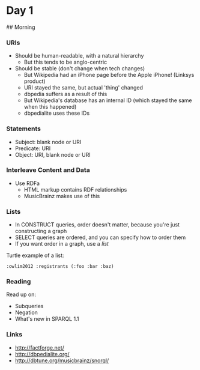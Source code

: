 # Day 1

## Morning

### URIs
* Should be human-readable, with a natural hierarchy
  * But this tends to be anglo-centric
* Should be stable (don't change when tech changes)
  * But Wikipedia had an iPhone page before the Apple iPhone! (Linksys product)
  * URI stayed the same, but actual 'thing' changed
  * dbpedia suffers as a result of this
  * But Wikipedia's database has an internal ID (which stayed the same when this happened)
  * dbpedialite uses these IDs

### Statements
* Subject: blank node or URI
* Predicate: URI
* Object: URI, blank node or URI

### Interleave Content and Data
* Use RDFa
  * HTML markup contains RDF relationships
  * MusicBrainz makes use of this

### Lists
* In CONSTRUCT queries, order doesn't matter, because you're just constructing a graph
* SELECT queries are ordered, and you can specify how to order them
* If you want order in a graph, use a *list*

Turtle example of a list:

    :owlim2012 :registrants (:foo :bar :baz)

### Reading
Read up on:
* Subqueries
* Negation
* What's new in SPARQL 1.1

### Links
* http://factforge.net/
* http://dbpedialite.org/
* http://dbtune.org/musicbrainz/snorql/
